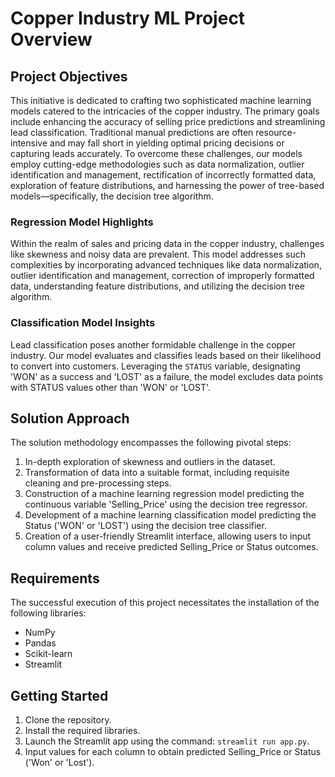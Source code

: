 # Copper Industry ML Project Overview


## Project Objectives

This initiative is dedicated to crafting two sophisticated machine learning models catered to the intricacies of the copper industry. The primary goals include enhancing the accuracy of selling price predictions and streamlining lead classification. Traditional manual predictions are often resource-intensive and may fall short in yielding optimal pricing decisions or capturing leads accurately. To overcome these challenges, our models employ cutting-edge methodologies such as data normalization, outlier identification and management, rectification of incorrectly formatted data, exploration of feature distributions, and harnessing the power of tree-based models—specifically, the decision tree algorithm.

### Regression Model Highlights

Within the realm of sales and pricing data in the copper industry, challenges like skewness and noisy data are prevalent. This model addresses such complexities by incorporating advanced techniques like data normalization, outlier identification and management, correction of improperly formatted data, understanding feature distributions, and utilizing the decision tree algorithm.

### Classification Model Insights

Lead classification poses another formidable challenge in the copper industry. Our model evaluates and classifies leads based on their likelihood to convert into customers. Leveraging the `STATUS` variable, designating 'WON' as a success and 'LOST' as a failure, the model excludes data points with STATUS values other than 'WON' or 'LOST'.

## Solution Approach

The solution methodology encompasses the following pivotal steps:

1. In-depth exploration of skewness and outliers in the dataset.
2. Transformation of data into a suitable format, including requisite cleaning and pre-processing steps.
3. Construction of a machine learning regression model predicting the continuous variable 'Selling_Price' using the decision tree regressor.
4. Development of a machine learning classification model predicting the Status ('WON' or 'LOST') using the decision tree classifier.
5. Creation of a user-friendly Streamlit interface, allowing users to input column values and receive predicted Selling_Price or Status outcomes.

## Requirements

The successful execution of this project necessitates the installation of the following libraries:

- NumPy
- Pandas
- Scikit-learn
- Streamlit

## Getting Started

1. Clone the repository.
2. Install the required libraries.
3. Launch the Streamlit app using the command: `streamlit run app.py`.
4. Input values for each column to obtain predicted Selling_Price or Status ('Won' or 'Lost').
